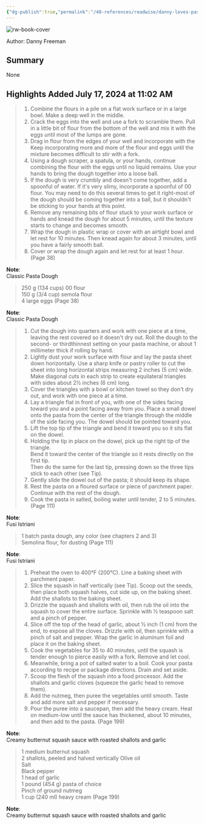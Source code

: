 ```yaml
---
{"dg-publish":true,"permalink":"/40-references/readwise/danny-loves-pasta/","tags":["rw/books"]}
---
```



![rw-book-cover](https://books.google.com/books/content?id=PNWOEAAAQBAJ&printsec=frontcover&img=1&zoom=5&source=public)

  

Author: Danny Freeman

## Summary

None

## Highlights Added July 17, 2024 at 11:02 AM

> 1. Combine the flours in a pile on a flat work surface or in a large bowl. Make a deep well in the middle.
> 2. Crack the eggs into the well and use a fork to scramble them. Pull in a little bit of flour from the bottom of the well and mix it with the eggs until most of the lumps are gone.
> 3. Drag in flour from the edges of your well and incorporate with the Keep incorporating more and more of the flour and eggs until the mixture becomes difficult to stir with a fork.
> 4. Using a dough scraper, a spatula, or your hands, continue combining the flour with the eggs until no liquid remains. Use your hands to bring the dough together into a loose ball.
> 5. If the dough is very crumbly and doesn't come together, add a spoonful of water. If it's very slimy, incorporate a spoonful of 00 flour. You may need to do this several times to get it right-most of the dough should be coming together into a ball, but it shouldn't be sticking to your hands at this point.
> 6. Remove any remaining bits of flour stuck to your work surface or hands and knead the dough for about 5 minutes, until the texture starts to change and becomes smooth.
> 7. Wrap the dough in plastic wrap or cover with an airtight bowl and let rest for 10 minutes. Then knead again for about 3 minutes, until you have a fairly smooth ball.
> 8. Cover or wrap the dough again and let rest for at least 1 hour. (Page 38)

**Note**:  
Classic Pasta Dough

> 250 g (134 cups) 00 flour  
> 150 g (3/4 cup) semola flour  
> 4 large eggs (Page 38)

**Note**:  
Classic Pasta Dough

> 1. Cut the dough into quarters and work with one piece at a time, leaving the rest covered so it doesn't dry out. Roll the dough to the second- or thirdthinnest setting on your pasta machine, or about 1 millimeter thick if rolling by hand.
> 2. Lightly dust your work surface with flour and lay the pasta sheet down horizontally. Use a sharp knife or pastry roller to cut the sheet into long horizontal strips measuring 2 inches (5 cm) wide. Make diagonal cuts in each strip to create equilateral triangles with sides about 2½ inches (6 cm) long.
> 3. Cover the triangles with a bowl or kitchen towel so they don't dry out, and work with one piece at a time.
> 4. Lay a triangle flat in front of you, with one of the sides facing toward you and a point facing away from you. Place a small dowel onto the pasta from the center of the triangle through the middle of the side facing you. The dowel should be pointed toward you.
> 5. Lift the top tip of the triangle and bend it toward you so it sits flat on the dowel.
> 6. Holding the tip in place on the dowel, pick up the right tip of the triangle.  
> Bend it toward the center of the triangle so it rests directly on the first tip.  
> Then do the same for the last tip, pressing down so the three tips stick to each other (see Tip).
> 7. Gently slide the dowel out of the pasta; it should keep its shape.
> 8. Rest the pasta on a floured surface or piece of parchment paper. Continue with the rest of the dough.
> 9. Cook the pasta in salted, boiling water until tender, 2 to 5 minutes. (Page 111)

**Note**:  
Fusi Istriani

> 1 batch pasta dough, any color (see chapters 2 and 3)  
> Semolina flour, for dusting (Page 111)

**Note**:  
Fusi Istriani

> 1. Preheat the oven to 400°F (200°C). Line a baking sheet with parchment paper.
> 2. Slice the squash in half vertically (see Tip). Scoop out the seeds, then place both squash halves, cut side up, on the baking sheet. Add the shallots to the baking sheet.
> 3. Drizzle the squash and shallots with oil, then rub the oil into the squash to cover the entire surface. Sprinkle with ½ teaspoon salt and a pinch of pepper.
> 4. Slice off the top of the head of garlic, about ½ inch (1 cm) from the end, to expose all the cloves. Drizzle with oil, then sprinkle with a pinch of salt and pepper. Wrap the garlic in aluminum foil and place it on the baking sheet.
> 5. Cook the vegetables for 35 to 40 minutes, until the squash is tender enough to pierce easily with a fork. Remove and let cool.
> 6. Meanwhile, bring a pot of salted water to a boil. Cook your pasta according to recipe or package directions. Drain and set aside.
> 7. Scoop the flesh of the squash into a food processor. Add the shallots and garlic cloves (squeeze the garlic head to remove them).
> 8. Add the nutmeg, then puree the vegetables until smooth. Taste and add more salt and pepper if necessary.
> 9. Pour the puree into a saucepan, then add the heavy cream. Heat on medium-low until the sauce has thickened, about 10 minutes, and then add to the pasta. (Page 199)

**Note**:  
Creamy butternut squash sauce with roasted shallots and garlic

> 1 medium butternut squash  
> 2 shallots, peeled and halved vertically Olive oil  
> Salt  
> Black pepper  
> 1 head of garlic  
> 1 pound (454 g) pasta of choice  
> Pinch of ground nutmeg  
> 1 cup (240 ml) heavy cream (Page 199)

**Note**:  
Creamy butternut squash sauce with roasted shallots and garlic
